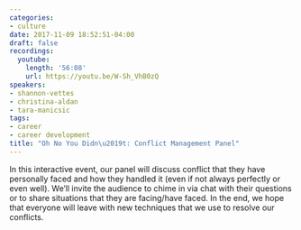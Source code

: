 ```yaml
---
categories:
- culture
date: 2017-11-09 18:52:51-04:00
draft: false
recordings:
  youtube:
    length: '56:08'
    url: https://youtu.be/W-Sh_VhB0zQ
speakers:
- shannon-vettes
- christina-aldan
- tara-manicsic
tags:
- career
- career development
title: "Oh No You Didn\u2019t: Conflict Management Panel"
---
```



In this interactive event, our panel will discuss conflict that they have personally faced and how they handled it (even if not always perfectly or even well). We’ll invite the audience to chime in via chat with their questions or to share situations that they are facing/have faced. In the end, we hope that everyone will leave with new techniques that we use to resolve our conflicts.
